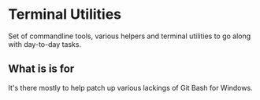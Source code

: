 # Terminal Utilities

Set of commandline tools, various helpers and terminal utilities to go along with day-to-day tasks.

## What is is for

It's there mostly to help patch up various lackings of Git Bash for Windows.

